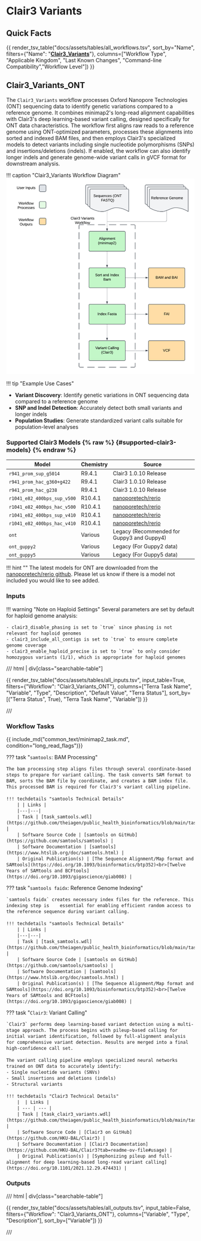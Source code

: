 # Clair3 Variants

## Quick Facts

{{ render_tsv_table("docs/assets/tables/all_workflows.tsv", sort_by="Name", filters={"Name": "[**Clair3_Variants**](../workflows/phylogenetic_construction/clair3_variants.md)"}, columns=["Workflow Type", "Applicable Kingdom", "Last Known Changes", "Command-line Compatibility","Workflow Level"]) }}

## Clair3_Variants_ONT

The `Clair3_Variants` workflow processes Oxford Nanopore Technologies (ONT) sequencing data to identify genetic variations compared to a reference genome. It combines minimap2's long-read alignment capabilities with Clair3's deep learning-based variant calling, designed specifically for ONT data characteristics. The workflow first aligns raw reads to a reference genome using ONT-optimized parameters, processes these alignments into sorted and indexed BAM files, and then employs Clair3's specialized models to detect variants including single nucleotide polymorphisms (SNPs) and insertions/deletions (indels). If enabled, the workflow can also identify longer indels and generate genome-wide variant calls in gVCF format for downstream analysis.

!!! caption "Clair3_Variants Workflow Diagram"
    ![Clair3_Variants Workflow Diagram](../../assets/figures/Clair3_Variants_WF_Diagram.png)

!!! tip "Example Use Cases"
   - **Variant Discovery**: Identify genetic variations in ONT sequencing data compared to a reference genome
   - **SNP and Indel Detection**: Accurately detect both small variants and longer indels
   - **Population Studies**: Generate standardized variant calls suitable for population-level analyses


### Supported Clair3 Models {% raw %} {#supported-clair3-models} {% endraw %}

| Model | Chemistry | Source |
|-------|-----------|---------|
| `r941_prom_sup_g5014` | R9.4.1 | Clair3 1.0.10 Release |
| `r941_prom_hac_g360+g422` | R9.4.1 | Clair3 1.0.10 Release |
| `r941_prom_hac_g238` | R9.4.1 | Clair3 1.0.10 Release |
| `r1041_e82_400bps_sup_v500` | R10.4.1 | [nanoporetech/rerio](https://github.com/nanoporetech/rerio?tab=readme-ov-file#clair3-models) |
| `r1041_e82_400bps_hac_v500` | R10.4.1 | [nanoporetech/rerio](https://github.com/nanoporetech/rerio?tab=readme-ov-file#clair3-models) |
| `r1041_e82_400bps_sup_v410` | R10.4.1 | [nanoporetech/rerio](https://github.com/nanoporetech/rerio?tab=readme-ov-file#clair3-models) |
| `r1041_e82_400bps_hac_v410` | R10.4.1 | [nanoporetech/rerio](https://github.com/nanoporetech/rerio?tab=readme-ov-file#clair3-models) |
| `ont` | Various | Legacy (Recommended for Guppy3 and Guppy4) |
| `ont_guppy2` | Various | Legacy (For Guppy2 data) |
| `ont_guppy5` | Various | Legacy (For Guppy5 data) |

!!! hint ""
    The latest models for ONT are downloaded from the [nanoporetech/rerio github](https://github.com/nanoporetech/rerio?tab=readme-ov-file#clair3-models). Please let us know if there is a model not included you would like to see added. 

### Inputs

!!! warning "Note on Haploid Settings"
    Several parameters are set by default for haploid genome analysis:

    - clair3_disable_phasing is set to `true` since phasing is not relevant for haploid genomes
    - clair3_include_all_contigs is set to `true` to ensure complete genome coverage
    - clair3_enable_haploid_precise is set to `true` to only consider homozygous variants (1/1), which is appropriate for haploid genomes

/// html | div[class="searchable-table"]

{{ render_tsv_table("docs/assets/tables/all_inputs.tsv", input_table=True, filters={"Workflow": "Clair3_Variants_ONT"}, columns=["Terra Task Name", "Variable", "Type", "Description", "Default Value", "Terra Status"], sort_by=[("Terra Status", True), "Terra Task Name", "Variable"]) }}

///

### Workflow Tasks

{{ include_md("common_text/minimap2_task.md", condition="long_read_flags")}}

??? task "`samtools`: BAM Processing"

    The bam processing step aligns files through several coordinate-based steps to prepare for variant calling. The task converts SAM format to BAM, sorts the BAM file by coordinate, and creates a BAM index file. This processed BAM is required for Clair3's variant calling pipeline.

    !!! techdetails "samtools Technical Details"
        | | Links |
        |---|---|
        | Task | [task_samtools.wdl](https://github.com/theiagen/public_health_bioinformatics/blob/main/tasks/utilities/data_handling/task_parse_mapping.wdl) |
        | Software Source Code | [samtools on GitHub](https://github.com/samtools/samtools) |
        | Software Documentation | [samtools](https://www.htslib.org/doc/samtools.html) |
        | Original Publication(s) | [The Sequence Alignment/Map format and SAMtools](https://doi.org/10.1093/bioinformatics/btp352)<br>[Twelve Years of SAMtools and BCFtools](https://doi.org/10.1093/gigascience/giab008) |

??? task "`samtools faidx`: Reference Genome Indexing"

    `samtools faidx` creates necessary index files for the reference. This indexing step is    essential for enabling efficient random access to the reference sequence during variant calling.

    !!! techdetails "samtools Technical Details"
        | | Links |
        |---|---|
        | Task | [task_samtools.wdl](https://github.com/theiagen/public_health_bioinformatics/blob/main/tasks/utilities/data_handling/task_parse_mapping.wdl) |
        | Software Source Code | [samtools on GitHub](https://github.com/samtools/samtools) |
        | Software Documentation | [samtools](https://www.htslib.org/doc/samtools.html) |
        | Original Publication(s) | [The Sequence Alignment/Map format and SAMtools](https://doi.org/10.1093/bioinformatics/btp352)<br>[Twelve Years of SAMtools and BCFtools](https://doi.org/10.1093/gigascience/giab008) |

??? task "`Clair3`: Variant Calling"

    `Clair3` performs deep learning-based variant detection using a multi-stage approach. The process begins with pileup-based calling for initial variant identification, followed by full-alignment analysis for comprehensive variant detection. Results are merged into a final high-confidence call set.

    The variant calling pipeline employs specialized neural networks trained on ONT data to accurately identify:
    - Single nucleotide variants (SNVs)
    - Small insertions and deletions (indels)
    - Structural variants

    !!! techdetails "Clair3 Technical Details"
        |  | Links |
        | --- | --- |
        | Task | [task_clair3_variants.wdl](https://github.com/theiagen/public_health_bioinformatics/blob/main/tasks/gene_typing/variant_detection/task_clair3_variants.wdl) |
        | Software Source Code | [Clair3 on GitHub](https://github.com/HKU-BAL/Clair3) |
        | Software Documentation | [Clair3 Documentation](https://github.com/HKU-BAL/Clair3?tab=readme-ov-file#usage) |
        | Original Publication(s) | [Symphonizing pileup and full-alignment for deep learning-based long-read variant calling](https://doi.org/10.1101/2021.12.29.474431) |

### Outputs

/// html | div[class="searchable-table"]

{{ render_tsv_table("docs/assets/tables/all_outputs.tsv", input_table=False, filters={"Workflow": "Clair3_Variants_ONT"}, columns=["Variable", "Type", "Description"], sort_by=["Variable"]) }}

///
